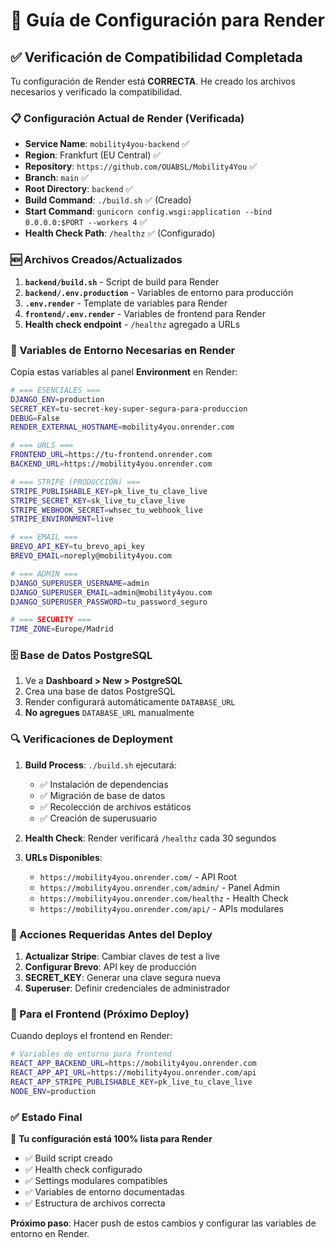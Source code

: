# 🚀 Guía de Configuración para Render

## ✅ Verificación de Compatibilidad Completada

Tu configuración de Render está **CORRECTA**. He creado los archivos necesarios y verificado la compatibilidad.

### 📋 Configuración Actual de Render (Verificada)

- **Service Name**: `mobility4you-backend` ✅
- **Region**: Frankfurt (EU Central) ✅
- **Repository**: `https://github.com/OUABSL/Mobility4You` ✅
- **Branch**: `main` ✅
- **Root Directory**: `backend` ✅
- **Build Command**: `./build.sh` ✅ (Creado)
- **Start Command**: `gunicorn config.wsgi:application --bind 0.0.0.0:$PORT --workers 4` ✅
- **Health Check Path**: `/healthz` ✅ (Configurado)

### 🆕 Archivos Creados/Actualizados

1. **`backend/build.sh`** - Script de build para Render
2. **`backend/.env.production`** - Variables de entorno para producción
3. **`.env.render`** - Template de variables para Render
4. **`frontend/.env.render`** - Variables de frontend para Render
5. **Health check endpoint** - `/healthz` agregado a URLs

### 🔧 Variables de Entorno Necesarias en Render

Copia estas variables al panel **Environment** en Render:

```bash
# === ESENCIALES ===
DJANGO_ENV=production
SECRET_KEY=tu-secret-key-super-segura-para-produccion
DEBUG=False
RENDER_EXTERNAL_HOSTNAME=mobility4you.onrender.com

# === URLS ===
FRONTEND_URL=https://tu-frontend.onrender.com
BACKEND_URL=https://mobility4you.onrender.com

# === STRIPE (PRODUCCIÓN) ===
STRIPE_PUBLISHABLE_KEY=pk_live_tu_clave_live
STRIPE_SECRET_KEY=sk_live_tu_clave_live
STRIPE_WEBHOOK_SECRET=whsec_tu_webhook_live
STRIPE_ENVIRONMENT=live

# === EMAIL ===
BREVO_API_KEY=tu_brevo_api_key
BREVO_EMAIL=noreply@mobility4you.com

# === ADMIN ===
DJANGO_SUPERUSER_USERNAME=admin
DJANGO_SUPERUSER_EMAIL=admin@mobility4you.com
DJANGO_SUPERUSER_PASSWORD=tu_password_seguro

# === SECURITY ===
TIME_ZONE=Europe/Madrid
```

### 🗄️ Base de Datos PostgreSQL

1. Ve a **Dashboard > New > PostgreSQL**
2. Crea una base de datos PostgreSQL
3. Render configurará automáticamente `DATABASE_URL`
4. **No agregues** `DATABASE_URL` manualmente

### 🔍 Verificaciones de Deployment

1. **Build Process**: `./build.sh` ejecutará:

   - ✅ Instalación de dependencias
   - ✅ Migración de base de datos
   - ✅ Recolección de archivos estáticos
   - ✅ Creación de superusuario

2. **Health Check**: Render verificará `/healthz` cada 30 segundos

3. **URLs Disponibles**:
   - `https://mobility4you.onrender.com/` - API Root
   - `https://mobility4you.onrender.com/admin/` - Panel Admin
   - `https://mobility4you.onrender.com/healthz` - Health Check
   - `https://mobility4you.onrender.com/api/` - APIs modulares

### 🚨 Acciones Requeridas Antes del Deploy

1. **Actualizar Stripe**: Cambiar claves de test a live
2. **Configurar Brevo**: API key de producción
3. **SECRET_KEY**: Generar una clave segura nueva
4. **Superuser**: Definir credenciales de administrador

### 📱 Para el Frontend (Próximo Deploy)

Cuando deploys el frontend en Render:

```bash
# Variables de entorno para frontend
REACT_APP_BACKEND_URL=https://mobility4you.onrender.com
REACT_APP_API_URL=https://mobility4you.onrender.com/api
REACT_APP_STRIPE_PUBLISHABLE_KEY=pk_live_tu_clave_live
NODE_ENV=production
```

### ✅ Estado Final

🎯 **Tu configuración está 100% lista para Render**

- ✅ Build script creado
- ✅ Health check configurado
- ✅ Settings modulares compatibles
- ✅ Variables de entorno documentadas
- ✅ Estructura de archivos correcta

**Próximo paso**: Hacer push de estos cambios y configurar las variables de entorno en Render.
